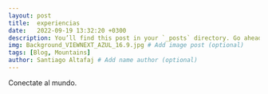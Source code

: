 ```yaml
---
layout: post
title:  experiencias 
date:   2022-09-19 13:32:20 +0300
description: You’ll find this post in your `_posts` directory. Go ahead and edit it and re-build the site to see your changes. # Add post description (optional)
img: Background_VIEWNEXT_AZUL_16.9.jpg # Add image post (optional)
tags: [Blog, Mountains]
author: Santiago Altafaj # Add name author (optional)
---
```


Conectate al mundo.
